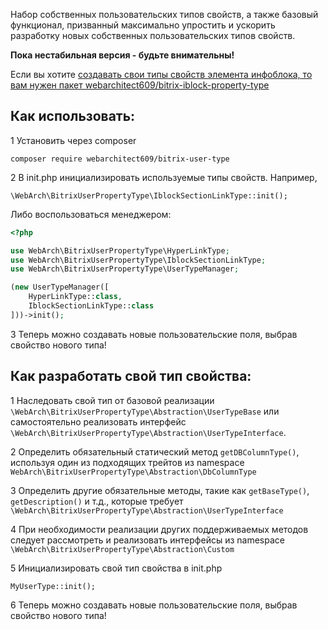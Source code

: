 Набор собственных пользовательских типов свойств, а также базовый функционал, призванный максимально упростить и 
ускорить разработку новых собственных пользовательских типов свойств.  

**Пока нестабильная версия - будьте внимательны!**


Если вы хотите [создавать свои типы свойств элемента инфоблока, то вам нужен пакет webarchitect609/bitrix-iblock-property-type](https://packagist.org/packages/webarchitect609/bitrix-iblock-property-type)


Как использовать: 
-----------------

1 Установить через composer 

`composer require webarchitect609/bitrix-user-type`

2 В init.php инициализировать используемые типы свойств. Например, 

`\WebArch\BitrixUserPropertyType\IblockSectionLinkType::init();`

Либо воспользоваться менеджером:

```php
<?php

use WebArch\BitrixUserPropertyType\HyperLinkType;
use WebArch\BitrixUserPropertyType\IblockSectionLinkType;
use WebArch\BitrixUserPropertyType\UserTypeManager;

(new UserTypeManager([
    HyperLinkType::class,
    IblockSectionLinkType::class
]))->init();
```

3 Теперь можно создавать новые пользовательские поля, выбрав свойство нового типа!



Как разработать свой тип свойства: 
----------------------------------

1 Наследовать свой тип от базовой реализации `\WebArch\BitrixUserPropertyType\Abstraction\UserTypeBase` или 
самостоятельно реализовать интерфейс `\WebArch\BitrixUserPropertyType\Abstraction\UserTypeInterface`.   

2 Определить обязательный статический метод `getDBColumnType()`, используя один из подходящих трейтов из namespace 
`WebArch\BitrixUserPropertyType\Abstraction\DbColumnType`

3 Определить другие обязательные методы, такие как `getBaseType()`, `getDescription()` и т.д., которые требует 
`\WebArch\BitrixUserPropertyType\Abstraction\UserTypeInterface`

4 При необходимости реализации других поддерживаемых методов следует рассмотреть и реализовать интерфейсы из namespace 
`\WebArch\BitrixUserPropertyType\Abstraction\Custom`

5 Инициализировать свой тип свойства в init.php

`MyUserType::init();`

6 Теперь можно создавать новые пользовательские поля, выбрав свойство нового типа!

